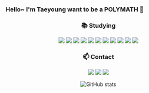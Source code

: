 ### Hello~ I'm Taeyoung want to be a POLYMATH 👋

<!--
**xodud3008/xodud3008** is a ✨ _special_ ✨ repository because its `README.md` (this file) appears on your GitHub profile.

Here are some ideas to get you started:

- 🔭 I’m currently working on ...
- 🌱 I’m currently learning ...
- 👯 I’m looking to collaborate on ...
- 🤔 I’m looking for help with ...
- 💬 Ask me about ...
- 📫 How to reach me: ...
- 😄 Pronouns: ...
- ⚡ Fun fact: ...
-->
<div align='center'>

### :books: Studying
<img src="https://img.shields.io/badge/HTML-E34F26?style=flat-square&logo=HTML5&logoColor=white" />
<img src="https://img.shields.io/badge/CSS-1572B6?style=flat-square&logo=CSS3&logoColor=white" />
<img src="https://img.shields.io/badge/JavaScript-F7DF1E?style=flat-square&logo=JavaScript&logoColor=white" />
<img src="https://img.shields.io/badge/MySQL-4479A1?style=flat-square&logo=MySQL&logoColor=white" />
<img src="https://img.shields.io/badge/React-61DAFB?style=flat-square&logo=React&logoColor=white"/>
<img src="https://img.shields.io/badge/Node.js-339933?style=flat-square&logo=Node.js&logoColor=white"/>
<img src="https://img.shields.io/badge/Amazon AWS-232F3E?style=flat-square&logo=Amazon AWS&logoColor=white" />
<img src="https://img.shields.io/badge/GitHub-181717?style=flat-square&logo=GitHub&logoColor=white" />
<!-- <img src="https://img.shields.io/badge/JAVA-007396?style=flat-square&logo=java&logoColor=white"> -->
<img src="https://img.shields.io/badge/java-007396?style=flat-square&logo=java&logoColor=white">
<img src="https://img.shields.io/badge/oracle-F80000?style=flat-square&logo=oracle&logoColor=white">
<img src="https://img.shields.io/badge/Microsoft SQL Server-CC2927?style=flat-square&logo=Microsoft SQL Server&logoColor=white">

### :mailbox: Contact
<a href="mailto:xodud3008@gmail.com" target="_blank"><img src="https://img.shields.io/badge/Gmail-EA4335?style=flat-square&logo=Gmail&logoColor=white" ></a> 
<a href="https://discord.gg/kakaogg"><img src="https://img.shields.io/badge/Discord-5865F2?style=flat-square&logo=Discord&logoColor=white&link=discord.gg/kakaogg" /></a>
<a href="https://xodud3008.github.io"><img src="https://img.shields.io/badge/GitHubBlog-181717?style=flat-square&logo=GitHub&logoColor=white&link=https://xodud3008.github.io" /></a>


![GitHub stats](https://github-readme-stats.vercel.app/api?username=xodud3008&show_icons=true&theme=radical)

</div>
